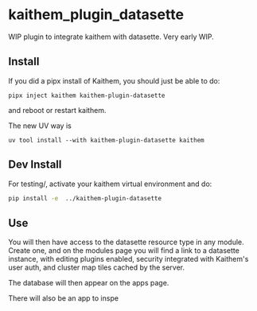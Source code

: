 # kaithem_plugin_datasette
WIP plugin to integrate kaithem with datasette. Very early WIP.



## Install
If you did a pipx install of Kaithem, you should just be able to do:

`pipx inject kaithem kaithem-plugin-datasette`

and reboot or restart kaithem.

The new UV way is

`uv tool install --with kaithem-plugin-datasette kaithem`

## Dev Install
For testing/, activate your kaithem virtual environment and do:

```bash
pip install -e  ../kaithem-plugin-datasette
```

## Use

You will then have access to the datasette resource type in any module. Create one, and
on the modules page you will find a link to a datasette instance, with editing plugins enabled, security integrated with Kaithem's user auth, and cluster map tiles cached by the server.

The database will then appear on the apps page.

There will also be an app to inspe